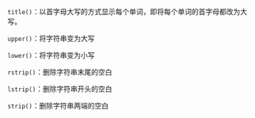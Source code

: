 `title()`：以首字母大写的方式显示每个单词，即将每个单词的首字母都改为大写。

`upper()`：将字符串变为大写

`lower()`：将字符串变为小写

`rstrip()`：删除字符串末尾的空白

`lstrip()`：删除字符串开头的空白

`strip()`：删除字符串两端的空白

